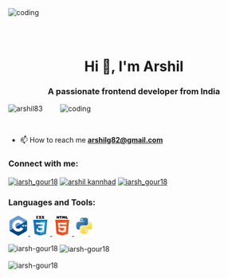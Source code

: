 <img align="right" alt="coding" height="100" width="1920" src="https://media3.giphy.com/media/v1.Y2lkPTc5MGI3NjExNWI3MGF1djVhZ2lzMjBqYmdiOGJidmdyejFmaWE1OTUzd25qdHY1OSZlcD12MV9pbnRlcm5hbF9naWZfYnlfaWQmY3Q9Zw/RbDKaczqWovIugyJmW/giphy.webp">
<h1 align="center">Hi 👋, I'm Arshil</h1>
<h3 align="center">A passionate frontend developer from India</h3>
<img align="right" alt="coding" width="400" src="https://media1.tenor.com/m/rePDfDWO3XoAAAAd/hacking.gif">

<p align="left"> <img src="https://komarev.com/ghpvc/?username=iarsh-gour18&label=Profile%20views&color=0e75b6&style=flat" alt="arshil83" /> </p>

<p align="left"> <a href="https://twitter.com/" target="blank"><img src="https://img.shields.io/twitter/follow/?logo=twitter&style=for-the-badge" alt="" /></a> </p>

- 📫 How to reach me **arshilg82@gmail.com**

<h3 align="left">Connect with me:</h3>
<p align="left">
<a href="https://linkedin.com/in/iarsh_gour18" target="blank"><img align="center" src="https://raw.githubusercontent.com/rahuldkjain/github-profile-readme-generator/master/src/images/icons/Social/linked-in-alt.svg" alt="iarsh_gour18" height="30" width="40" /></a>
<a href="https://fb.com/arshil kannhad" target="blank"><img align="center" src="https://raw.githubusercontent.com/rahuldkjain/github-profile-readme-generator/master/src/images/icons/Social/facebook.svg" alt="arshil kannhad" height="30" width="40" /></a>
<a href="https://instagram.com/iarsh_gour18" target="blank"><img align="center" src="https://raw.githubusercontent.com/rahuldkjain/github-profile-readme-generator/master/src/images/icons/Social/instagram.svg" alt="iarsh_gour18" height="30" width="40" /></a>
</p>

<h3 align="left">Languages and Tools:</h3>
<p align="left"> <a href="https://www.w3schools.com/cpp/" target="_blank" rel="noreferrer"> <img src="https://raw.githubusercontent.com/devicons/devicon/master/icons/cplusplus/cplusplus-original.svg" alt="cplusplus" width="40" height="40"/> </a> <a href="https://www.w3schools.com/css/" target="_blank" rel="noreferrer"> <img src="https://raw.githubusercontent.com/devicons/devicon/master/icons/css3/css3-original-wordmark.svg" alt="css3" width="40" height="40"/> </a> <a href="https://www.w3.org/html/" target="_blank" rel="noreferrer"> <img src="https://raw.githubusercontent.com/devicons/devicon/master/icons/html5/html5-original-wordmark.svg" alt="html5" width="40" height="40"/> </a> <a href="https://www.python.org" target="_blank" rel="noreferrer"> <img src="https://raw.githubusercontent.com/devicons/devicon/master/icons/python/python-original.svg" alt="python" width="40" height="40"/> </a> </p>

<p><img align="left" src="https://github-readme-stats.vercel.app/api/top-langs?username=iarsh-gour18&show_icons=true&locale=en&layout=compact" alt="iarsh-gour18" /></p>

<p>&nbsp;<img align="center" src="https://github-readme-stats.vercel.app/api?username=iarsh-gour18&show_icons=true&locale=en" alt="iarsh-gour18" /></p>

<p><img align="center" src="https://github-readme-streak-stats.herokuapp.com/?user=iarsh-gour18&" alt="iarsh-gour18" /></p>


